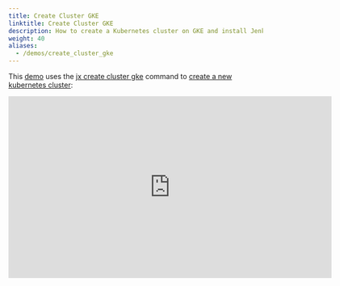 ```yaml
---
title: Create Cluster GKE
linktitle: Create Cluster GKE
description: How to create a Kubernetes cluster on GKE and install Jenkins X
weight: 40
aliases:
  - /demos/create_cluster_gke
---
```


This [demo](https://www.youtube.com/watch?v=r8-J9Qg-p9U) uses the [jx create cluster gke](/commands/jx_create_cluster_gke) command to [create a new kubernetes cluster](/docs/getting-started/setup/create-cluster/):


<iframe width="640" height="360" src="https://www.youtube.com/embed/r8-J9Qg-p9U" frameborder="0" allow="autoplay; encrypted-media" allowfullscreen></iframe>